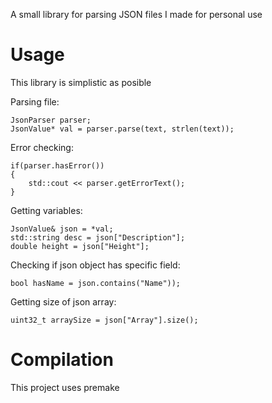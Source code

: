 A small library for parsing JSON files I made for personal use

# Usage

This library is simplistic as posible 

Parsing file:

    JsonParser parser;
    JsonValue* val = parser.parse(text, strlen(text));

Error checking:
    
    if(parser.hasError())
    {
        std::cout << parser.getErrorText();
    }

Getting variables:
    
    JsonValue& json = *val;
    std::string desc = json["Description"];
    double height = json["Height"]; 

Checking if json object has specific field:

    bool hasName = json.contains("Name"));

Getting size of json array:
    
    uint32_t arraySize = json["Array"].size();

# Compilation
This project uses premake
